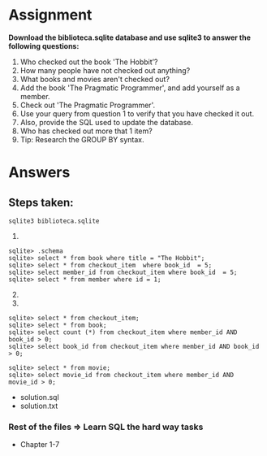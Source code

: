 # Assignment

**Download the biblioteca.sqlite database and use sqlite3 to answer the following questions:**

1. Who checked out the book 'The Hobbit’?
2. How many people have not checked out anything?
3. What books and movies aren't checked out?
4. Add the book 'The Pragmatic Programmer', and add yourself as a member.
5. Check out 'The Pragmatic Programmer'.
6. Use your query from question 1 to verify that you have checked it out.
7. Also, provide the SQL used to update the database.
8. Who has checked out more that 1 item?
9. Tip: Research the GROUP BY syntax.

# Answers

## Steps taken:

```
sqlite3 biblioteca.sqlite
```
1.

```
sqlite> .schema
sqlite> select * from book where title = "The Hobbit";
sqlite> select * from checkout_item  where book_id  = 5;
sqlite> select member_id from checkout_item where book_id  = 5;
sqlite> select * from member where id = 1;
```
2.

3.
```
sqlite> select * from checkout_item;
sqlite> select * from book;
sqlite> select count (*) from checkout_item where member_id AND book_id > 0;
sqlite> select book_id from checkout_item where member_id AND book_id > 0;

sqlite> select * from movie;
sqlite> select movie_id from checkout_item where member_id AND movie_id > 0;
```


* solution.sql
* solution.txt

### Rest of the files => Learn SQL the hard way tasks
- Chapter 1-7
